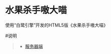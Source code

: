 # 水果杀手嗷大喵
使用“白鹭引擎”开发的HTML5版《水果杀手嗷大喵》  

#说明  
>* [服务器端](https://github.com/XINCGer/FruitKiller/tree/master/server)
